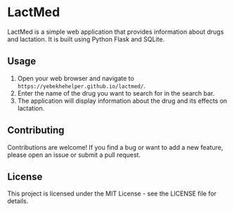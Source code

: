 # LactMed

LactMed is a simple web application that provides information about drugs and lactation. It is built using Python Flask and SQLite.

## Usage

1. Open your web browser and navigate to `https://yebekhehelper.github.io/lactmed/`.
2. Enter the name of the drug you want to search for in the search bar.
4. The application will display information about the drug and its effects on lactation.

## Contributing

Contributions are welcome! If you find a bug or want to add a new feature, please open an issue or submit a pull request.

## License

This project is licensed under the MIT License - see the LICENSE file for details.
